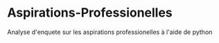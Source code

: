 # Aspirations-Professionelles
Analyse d'enquete sur les aspirations professionelles à l'aide de python
